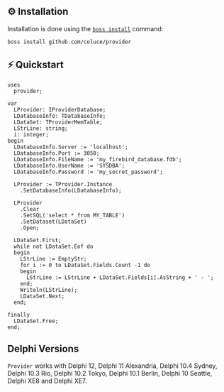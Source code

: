 ## ⚙️ Installation
Installation is done using the [`boss install`](https://github.com/HashLoad/boss) command:
``` sh
boss install github.com/coluce/provider
```

## ⚡️ Quickstart
```delphi
uses 
  provider;

var
  LProvider: IProviderDatabase;
  LDatabaseInfo: TDatabaseInfo;
  LDataSet: TProviderMemTable; 
  LStrLine: string;  
  i: integer;  
begin
  LDatabaseInfo.Server := 'localhost';
  LDatabaseInfo.Port := 3050;
  LDatabaseInfo.FileName := 'my_firebird_database.fdb';
  LDatabaseInfo.UserName := 'SYSDBA';
  LDatabaseInfo.Password := 'my_secret_password';

  LProvider := TProvider.Instance
    .SetDatabaseInfo(LDatabaseInfo);

  LProvider	
    .Clear
    .SetSQL('select * from MY_TABLE')
    .SetDataset(LDataSet)
    .Open;

  LDataSet.First;
  while not LDataSet.Eof do
  begin
    LStrLine := EmptyStr;
    for i := 0 to LDataSet.Fields.Count -1 do
    begin
      LStrLine := LStrLine + LDataSet.Fields[i].AsString + ' - ';
    end;
    Writeln(LStrLine);
    LDataSet.Next;
  end;

finally
  LDataSet.Free;
end;

```

## Delphi Versions
`Provider` works with Delphi 12, Delphi 11 Alexandria, Delphi 10.4 Sydney, Delphi 10.3 Rio, Delphi 10.2 Tokyo, Delphi 10.1 Berlin, Delphi 10 Seattle, Delphi XE8 and Delphi XE7.